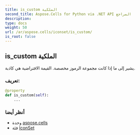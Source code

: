 ```yaml
---
title: is_custom الملكية
second_title: Aspose.Cells for Python via .NET API المراجع
description:
type: docs
weight: 50
url: /ar/aspose.cells/iconset/is_custom/
is_root: false
---
```

##  is_custom الملكية

يشير إلى ما إذا كانت مجموعة الرموز مخصصة.
القيمة الافتراضية هي كاذبة.
###  تعريف:
```python
@property
def is_custom(self):
    ...
```

###  أنظر أيضا
* وحدة [aspose.cells](../../)
* فئة [IconSet](/cells/python-net/ar/aspose.cells/iconset)
